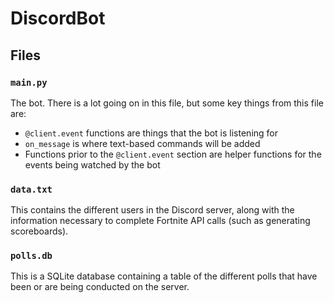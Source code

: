 # DiscordBot

## Files

### `main.py`
The bot. There is a lot going on in this file, but some key things from this file are:
- `@client.event` functions are things that the bot is listening for
- `on_message` is where text-based commands will be added
- Functions prior to the `@client.event` section are helper functions for the events being watched by the bot

### `data.txt`
This contains the different users in the Discord server, along with the information necessary to complete Fortnite API calls (such as generating scoreboards).

### `polls.db`
This is a SQLite database containing a table of the different polls that have been or are being conducted on the server.
